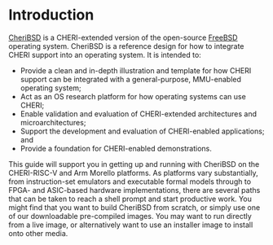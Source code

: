 # Introduction

[CheriBSD](https://www.cheribsd.org/) is a CHERI-extended version of the
open-source [FreeBSD](https://www.freebsd.org/) operating system.
CheriBSD is a reference design for how to integrate CHERI support into an
operating system.
It is intended to:

- Provide a clean and in-depth illustration and template for how CHERI support
  can be integrated with a general-purpose, MMU-enabled operating system;
- Act as an OS research platform for how operating systems can use CHERI;
- Enable validation and evaluation of CHERI-extended architectures and
  microarchitectures;
- Support the development and evaluation of CHERI-enabled applications; and
- Provide a foundation for CHERI-enabled demonstrations.

This guide will support you in getting up and running with CheriBSD on the
CHERI-RISC-V and Arm Morello platforms.
As platforms vary substantially, from instruction-set emulators and executable
formal models through to FPGA- and ASIC-based hardware implementations, there
are several paths that can be taken to reach a shell prompt and start
productive work.
You might find that you want to build CheriBSD from scratch, or simply use one
of our downloadable pre-compiled images.
You may want to run directly from a live image, or alternatively want to use
an installer image to install onto other media.
